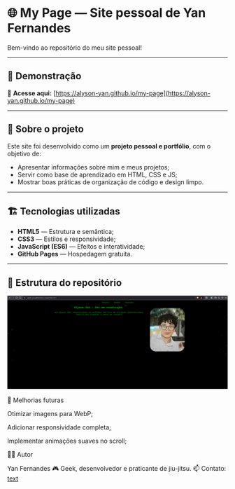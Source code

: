 # 🌐 My Page — Site pessoal de Yan Fernandes

Bem-vindo ao repositório do meu site pessoal!

---
## 🚀 Demonstração

🔗 **Acesse aqui:** [https://alyson-yan.github.io/my-page](https://alyson-yan.github.io/my-page)


---

## 🧠 Sobre o projeto

Este site foi desenvolvido como um **projeto pessoal e portfólio**, com o objetivo de:
- Apresentar informações sobre mim e meus projetos;
- Servir como base de aprendizado em HTML, CSS e JS;
- Mostrar boas práticas de organização de código e design limpo.

---
## 🏗️ Tecnologias utilizadas

- **HTML5** — Estrutura e semântica;
- **CSS3** — Estilos e responsividade;
- **JavaScript (ES6)** — Efeitos e interatividade;
- **GitHub Pages** — Hospedagem gratuita.

---

## 📁 Estrutura do repositório


![Preview do site](assets/img/paginicial.png)


🧩 Melhorias futuras

 Otimizar imagens para WebP;

 Adicionar responsividade completa;

 Implementar animações suaves no scroll;

🧑‍💻 Autor

Yan Fernandes
🎮 Geek, desenvolvedor e praticante de jiu-jitsu.
📫 Contato: [text](https://www.linkedin.com/in/alyson-yan-sampaio-fernandes-92b78235b)
